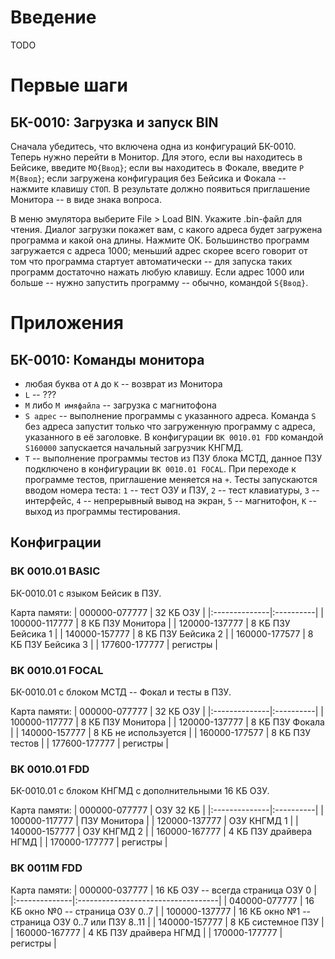 # Введение #

TODO

# Первые шаги #

## БК-0010: Загрузка и запуск BIN ##
Сначала убедитесь, что включена одна из конфигураций БК-0010.
Теперь нужно перейти в Монитор. Для этого, если вы находитесь в Бейсике, введите `MO{Ввод}`; если вы находитесь в Фокале, введите `P M{Ввод}`; если загружена конфигурация без Бейсика и Фокала -- нажмите клавишу `СТОП`. В результате должно появиться приглашение Монитора -- в виде знака вопроса.

В меню эмулятора выберите File > Load BIN. Укажите .bin-файл для чтения. Диалог загрузки покажет вам, с какого адреса будет загружена программа и какой она длины. Нажмите ОК. Большинство программ загружается с адреса 1000; меньший адрес скорее всего говорит от том что программа стартует автоматически -- для запуска таких программ достаточно нажать любую клавишу. Если адрес 1000 или больше -- нужно запустить программу -- обычно, командой `S{Ввод}`.

# Приложения #

## БК-0010: Команды монитора ##

  * любая буква от `A` до `K` -- возврат из Монитора
  * `L` -- ???
  * `M` либо `M имяфайла` -- загрузка с магнитофона
  * `S адрес` -- выполнение программы с указанного адреса. Команда `S` без адреса запустит только что загруженную программу с адреса, указанного в её заголовке. В конфигурации `BK 0010.01 FDD` командой `S160000` запускается начальный загрузчик КНГМД.
  * `T` -- выполнение программы тестов из ПЗУ блока МСТД, данное ПЗУ подключено в конфигурации `BK 0010.01 FOCAL`. При переходе к программе тестов, приглашение меняется на `+`. Тесты запускаются вводом номера теста: `1` -- тест ОЗУ и ПЗУ, `2` -- тест клавиатуры, `3` -- интерфейс, `4` -- непрерывный вывод на экран, `5` -- магнитофон, `K` -- выход из программы тестирования.

## Конфиграции ##

### BK 0010.01 BASIC ###
БК-0010.01 с языком Бейсик в ПЗУ.

Карта памяти:
| 000000-077777 | 32 КБ ОЗУ |
|:--------------|:----------|
| 100000-117777 |  8 КБ ПЗУ Монитора |
| 120000-137777 |  8 КБ ПЗУ Бейсика 1 |
| 140000-157777 |  8 КБ ПЗУ Бейсика 2 |
| 160000-177577 |  8 КБ ПЗУ Бейсика 3 |
| 177600-177777 | регистры  |

### BK 0010.01 FOCAL ###
БК-0010.01 с блоком МСТД -- Фокал и тесты в ПЗУ.

Карта памяти:
| 000000-077777 | 32 КБ ОЗУ |
|:--------------|:----------|
| 100000-117777 |  8 КБ ПЗУ Монитора |
| 120000-137777 |  8 КБ ПЗУ Фокала |
| 140000-157777 |  8 КБ не используется |
| 160000-177577 |  8 КБ ПЗУ тестов |
| 177600-177777 | регистры  |

### BK 0010.01 FDD ###
БК-0010.01 с блоком КНГМД с дополнительными 16 КБ ОЗУ.

Карта памяти:
| 000000-077777 | ОЗУ 32 КБ |
|:--------------|:----------|
| 100000-117777 | ПЗУ Монитора |
| 120000-137777 | ОЗУ КНГМД 1 |
| 140000-157777 | ОЗУ КНГМД 2 |
| 160000-167777 |  4 КБ ПЗУ драйвера НГМД |
| 170000-177777 | регистры  |

### BK 0011M FDD ###

Карта памяти:
| 000000-037777 | 16 КБ ОЗУ -- всегда страница ОЗУ 0 |
|:--------------|:-----------------------------------|
| 040000-077777 | 16 КБ окно №0 -- страница ОЗУ 0..7 |
| 100000-137777 | 16 КБ окно №1 -- страница ОЗУ 0..7 или ПЗУ 8..11 |
| 140000-157777 |  8 КБ системное ПЗУ                |
| 160000-167777 |  4 КБ ПЗУ драйвера НГМД            |
| 170000-177777 | регистры                           |